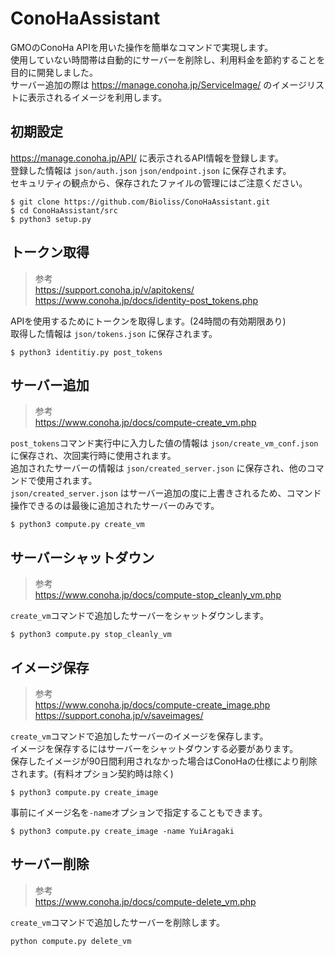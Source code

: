 # ConoHaAssistant

GMOのConoHa APIを用いた操作を簡単なコマンドで実現します。   
使用していない時間帯は自動的にサーバーを削除し、利用料金を節約することを目的に開発しました。  
サーバー追加の際は https://manage.conoha.jp/ServiceImage/ のイメージリストに表示されるイメージを利用します。

## 初期設定

https://manage.conoha.jp/API/ に表示されるAPI情報を登録します。  
登録した情報は `json/auth.json` `json/endpoint.json` に保存されます。  
セキュリティの観点から、保存されたファイルの管理にはご注意ください。

```
$ git clone https://github.com/Bioliss/ConoHaAssistant.git
$ cd ConoHaAssistant/src
$ python3 setup.py
```

## トークン取得

> 参考  
> https://support.conoha.jp/v/apitokens/  
> https://www.conoha.jp/docs/identity-post_tokens.php  

APIを使用するためにトークンを取得します。(24時間の有効期限あり)  
取得した情報は `json/tokens.json` に保存されます。  

```
$ python3 identitiy.py post_tokens
```

## サーバー追加

> 参考  
> https://www.conoha.jp/docs/compute-create_vm.php  

`post_tokens`コマンド実行中に入力した値の情報は `json/create_vm_conf.json` に保存され、次回実行時に使用されます。  
追加されたサーバーの情報は `json/created_server.json` に保存され、他のコマンドで使用されます。  
`json/created_server.json` はサーバー追加の度に上書きされるため、コマンド操作できるのは最後に追加されたサーバーのみです。  

```
$ python3 compute.py create_vm
```

## サーバーシャットダウン

> 参考  
> https://www.conoha.jp/docs/compute-stop_cleanly_vm.php  

`create_vm`コマンドで追加したサーバーをシャットダウンします。
```
$ python3 compute.py stop_cleanly_vm
```
  
## イメージ保存

> 参考  
> https://www.conoha.jp/docs/compute-create_image.php  
> https://support.conoha.jp/v/saveimages/    

`create_vm`コマンドで追加したサーバーのイメージを保存します。  
イメージを保存するにはサーバーをシャットダウンする必要があります。  
保存したイメージが90日間利用されなかった場合はConoHaの仕様により削除されます。(有料オプション契約時は除く)  

```
$ python3 compute.py create_image
```

事前にイメージ名を`-name`オプションで指定することもできます。  
```
$ python3 compute.py create_image -name YuiAragaki
```

## サーバー削除

> 参考  
> https://www.conoha.jp/docs/compute-delete_vm.php

`create_vm`コマンドで追加したサーバーを削除します。

```
python compute.py delete_vm
```
